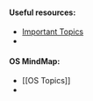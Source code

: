 #### Useful resources:
* [Important Topics](https://whimsical.com/operating-system-cheatsheet-by-love-babbar-S9tuWBCSQfzoBRF5EDNinQ)
* 




#### OS MindMap:
* [[OS Topics]]
* 